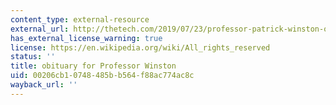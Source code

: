 ```yaml
---
content_type: external-resource
external_url: http://thetech.com/2019/07/23/professor-patrick-winston-obit
has_external_license_warning: true
license: https://en.wikipedia.org/wiki/All_rights_reserved
status: ''
title: obituary for Professor Winston
uid: 00206cb1-0748-485b-b564-f88ac774ac8c
wayback_url: ''
---
```

